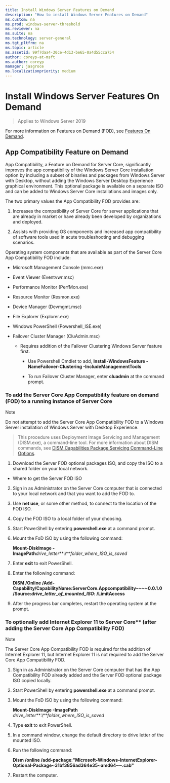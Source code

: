 ```yaml
---
title: Install Windows Server Features on Demand
description: "How to install Windows Server Features on Demand"
ms.custom: na
ms.prod: windows-server-threshold
ms.reviewer: na
ms.suite: na
ms.technology: server-general
ms.tgt_pltfrm: na
ms.topic: article
ms.assetid: 99f7daa4-30ce-4d13-be65-0a4d55cca754
author: coreyp-at-msft
ms.author: coreyp
manager: jasgroce
ms.localizationpriority: medium
---
```


# Install Windows Server Features On Demand

> Applies to Windows Server 2019

For more information on Features on Demand (FOD), see [Features On
Demand](https://docs.microsoft.com/en-us/windows-hardware/manufacture/desktop/features-on-demand-v2--capabilities).

## App Compatibility Feature on Demand

App Compatibility, a Feature on Demand for Server Core, significantly improves the app compatibility of the Windows Server Core installation option by including a subset of binaries and packages from Windows Server with Desktop, without adding the Windows Server Desktop Experience graphical environment. This optional package is available on a separate ISO and can be added to Windows Server Core installations and images only.

The two primary values the App Compatibility FOD provides are:

1.  Increases the compatibility of Server Core for server applications that are already in market or have already been developed by organizations and deployed.

2.  Assists with providing OS components and increased app compatibility of software tools used in acute troubleshooting and debugging scenarios.

Operating system components that are available as part of the Server Core App Compatibility FOD include:

-   Microsoft Management Console (mmc.exe)

-   Event Viewer (Eventvwr.msc)

-   Performance Monitor (PerfMon.exe)

-   Resource Monitor (Resmon.exe)

-   Device Manager (Devmgmt.msc)

-   File Explorer (Explorer.exe)

-   Windows PowerShell (Powershell_ISE.exe)

-   Failover Cluster Manager (CluAdmin.msc)

    -   Requires addition of the Failover Clustering Windows Server feature first.

        -   Use Powershell Cmdlet to add, **Install-WindowsFeature -NameFailover-Clustering -IncludeManagementTools**

        -   To run Failover Cluster Manager, enter **cluadmin** at the command prompt.

### To add the Server Core App Compatibility feature on demand (FOD) to a running instance of Server Core

 >[!NOTE]  
   > Do not attempt to add the Server Core App Compatibility FOD to a Windows Server installation of Windows Server with Desktop Experience.
    
   > This procedure uses Deployment Image Servicing and Management (DISM.exe), a command-line tool. For more information about DISM commands, see [DISM Capabilities Package Servicing Command-Line Options](https://docs.microsoft.com/en-us/windows-hardware/manufacture/desktop/dism-capabilities-package-servicing-command-line-options).

1. Download the Server FOD optional packages ISO, and copy the ISO to a shared folder on your local network.

 - Where to get the Server FOD ISO

2. Sign in as Administrator on the Server Core computer that is connected to your local network and that you want to add the FOD to.

3. Use **net use**, or some other method, to connect to the location of the FOD ISO.

4. Copy the FOD ISO to a local folder of your choosing.

5. Start PowerShell by entering **powershell.exe** at a command prompt.

6. Mount the FoD ISO by using the following command:

     **Mount-DiskImage -ImagePath***drive_letter***:\\***folder_where_ISO_is_saved*

7. Enter **exit** to exit PowerShell.

8.  Enter the following command:

     **DISM /Online /Add-Capability/CapabilityName:ServerCore.Appcompatibility\~\~\~\~0.0.1.0 /Source:***drive_letter_of_mounted_ISO***: /LimitAccess**

9.  After the progress bar completes, restart the operating system at the prompt.

### To optionally add Internet Explorer 11 to Server Core** (after adding the Server Core App Compatibility FOD)

 >[!NOTE]  
   > The Server Core App Compatibility FOD is required for the addition of Internet Explorer 11, but Internet Explorer 11 is not required to add the Server Core App Compatibility FOD.

1.  Sign in as Administrator on the Server Core computer that has the App Compatibility FOD already added and the Server FOD optional package ISO copied locally.

2.  Start PowerShell by entering **powershell.exe** at a command prompt.

3.  Mount the FoD ISO by using the following command:

     **Mount-DiskImage -ImagePath** *drive_letter***:\\***folder_where_ISO_is_saved*

4.  Type **exit** to exit PowerShell.

5.  In a command window, change the default directory to drive letter of the mounted ISO.

6.  Run the following command:

     **Dism /online /add-package**:**"Microsoft-Windows-InternetExplorer-Optional-Package\~31bf3856ad364e35\~amd64\~\~.cab"**

7.  Restart the computer.
